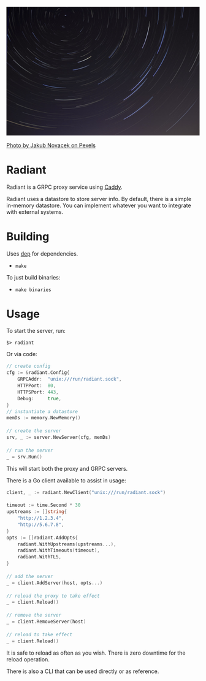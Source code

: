 ![Radiant](radiant.jpg)

[Photo by Jakub Novacek on Pexels](https://www.pexels.com/photo/time-lapse-photo-of-stars-on-night-924824/)

# Radiant
Radiant is a GRPC proxy service using [Caddy](https://caddyserver.com).

Radiant uses a datastore to store server info.  By default, there is a simple in-memory datastore.  You can implement whatever you want to integrate with external systems.

# Building
Uses [dep](https://github.com/golang/dep) for dependencies.

- `make`

To just build binaries:

- `make binaries`

# Usage
To start the server, run:

```
$> radiant
```

Or via code:

```go
// create config
cfg := &radiant.Config{
	GRPCAddr:  "unix:///run/radiant.sock",
	HTTPPort:  80,
	HTTPSPort: 443,
	Debug:     true,
}
// instantiate a datastore
memDs := memory.NewMemory()

// create the server
srv, _ := server.NewServer(cfg, memDs)

// run the server
_ = srv.Run()
```

This will start both the proxy and GRPC servers.

There is a Go client available to assist in usage:

```go
client, _ := radiant.NewClient("unix:///run/radiant.sock")

timeout := time.Second * 30
upstreams := []string{
    "http://1.2.3.4",
    "http://5.6.7.8",
}
opts := []radiant.AddOpts{
    radiant.WithUpstreams(upstreams...),
    radiant.WithTimeouts(timeout),
    radiant.WithTLS,
}

// add the server
_ = client.AddServer(host, opts...)

// reload the proxy to take effect
_ = client.Reload()

// remove the server
_ = client.RemoveServer(host)

// reload to take effect
_ = client.Reload()
```
It is safe to reload as often as you wish.  There is zero downtime for the reload operation.

There is also a CLI that can be used directly or as reference.
